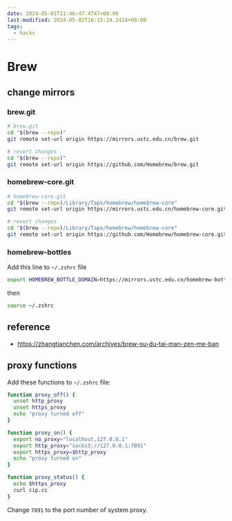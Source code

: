 ```yaml
---
date: 2024-05-01T11:46:47.4747+08:00
last-modified: 2024-05-02T16:15:24.2424+08:00
tags:
  - hacks
---
```


# Brew

## change mirrors

### brew.git

```bash
# brew.git
cd "$(brew --repo)"
git remote set-url origin https://mirrors.ustc.edu.cn/brew.git

# revert changes
cd "$(brew --repo)"
git remote set-url origin https://github.com/Homebrew/brew.git
```

### homebrew-core.git

```bash
# homebrew-core.git
cd "$(brew --repo)/Library/Taps/homebrew/homebrew-core"
git remote set-url origin https://mirrors.ustc.edu.cn/homebrew-core.git

# revert changes
cd "$(brew --repo)/Library/Taps/homebrew/homebrew-core"
git remote set-url origin https://github.com/Homebrew/homebrew-core.git
```

### homebrew-bottles

Add this line to `~/.zshrc` file

```bash
export HOMEBREW_BOTTLE_DOMAIN=https://mirrors.ustc.edu.cn/homebrew-bottles
```

then

```bash
source ~/.zshrc
```

## reference

- https://zhangtianchen.com/archives/brew-su-du-tai-man-zen-me-ban

## proxy functions

Add these functions to `~/.zshrc` file:

```bash
function proxy_off() {
  unset http_proxy
  unset https_proxy
  echo "proxy turned off"
}

function proxy_on() {
  export no_proxy="localhost,127.0.0.1"
  export http_proxy="socks5://127.0.0.1:7891"
  export https_proxy=$http_proxy
  echo "proxy turned on"
}

function proxy_status() {
  echo $https_proxy
  curl cip.cc
}
```

Change `7891` to the port number of system proxy.